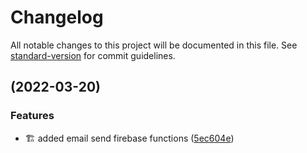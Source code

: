 # Changelog

All notable changes to this project will be documented in this file. See [standard-version](https://github.com/conventional-changelog/standard-version) for commit guidelines.

##  (2022-03-20)


### Features

* :building_construction: added email send firebase functions ([5ec604e](https://github.com/danielmahyar/ddu-eksamensprojekt/commit/5ec604e021519a1fc1f728ee3934c4011946d0c5))
